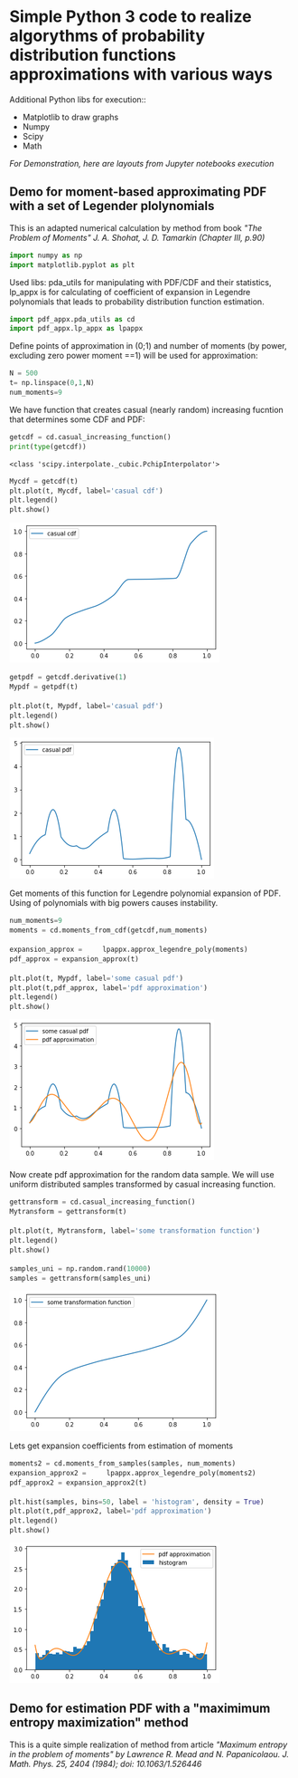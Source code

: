 # Simple Python 3 code to realize algorythms of probability distribution functions approximations with various ways
Additional Python libs for execution:: 

- Matplotlib to draw graphs
- Numpy
- Scipy
- Math

_For Demonstration, here are layouts from Jupyter notebooks execution_

## Demo for moment-based approximating PDF with a set of Legender plolynomials

This is an adapted numerical calculation by method from book *"The Problem of Moments" J. A. Shohat, J. D. Tamarkin (Chapter III, p.90)*

```python
import numpy as np
import matplotlib.pyplot as plt
```

Used libs: pda_utils for manipulating with PDF/CDF and their statistics, lp_appx is for calculating of coefficient of expansion in Legendre polynomials that leads to probability distribution function estimation.   


```python
import pdf_appx.pda_utils as cd
import pdf_appx.lp_appx as lpappx
```

Define points of approximation in (0;1) and number of moments (by power, excluding zero power moment ==1) will be used for approximation:


```python
N = 500 
t= np.linspace(0,1,N)
num_moments=9
```

We have function that creates casual (nearly random) increasing fucntion that determines some CDF and PDF:


```python
getcdf = cd.casual_increasing_function()
print(type(getcdf))
```

    <class 'scipy.interpolate._cubic.PchipInterpolator'>
    


```python
Mycdf = getcdf(t)
plt.plot(t, Mycdf, label='casual cdf')
plt.legend()
plt.show()
```


![png](./img/output_7_0.png)



```python
getpdf = getcdf.derivative(1)
Mypdf = getpdf(t)

plt.plot(t, Mypdf, label='casual pdf')
plt.legend()
plt.show()
```


![png](./img/output_8_0.png)


Get moments of this function for Legendre polynomial expansion of PDF. Using of polynomials with big powers causes instability.


```python
num_moments=9
moments = cd.moments_from_cdf(getcdf,num_moments)

expansion_approx =     lpappx.approx_legendre_poly(moments)
pdf_approx = expansion_approx(t)

plt.plot(t, Mypdf, label='some casual pdf')    
plt.plot(t,pdf_approx, label='pdf approximation')
plt.legend()    
plt.show()
```


![png](./img/output_10_0.png)


 Now create pdf approximation for the random data sample. We will use uniform distributed samples transformed by casual increasing function.


```python
gettransform = cd.casual_increasing_function()
Mytransform = gettransform(t)

plt.plot(t, Mytransform, label='some transformation function')
plt.legend()
plt.show()

samples_uni = np.random.rand(10000)
samples = gettransform(samples_uni)
```


![png](./img/output_12_0.png)


Lets get expansion coefficients from estimation of moments


```python
moments2 = cd.moments_from_samples(samples, num_moments)
expansion_approx2 =     lpappx.approx_legendre_poly(moments2)
pdf_approx2 = expansion_approx2(t)

plt.hist(samples, bins=50, label = 'histogram', density = True) 
plt.plot(t,pdf_approx2, label='pdf approximation')
plt.legend()    
plt.show()
```


![png](./img/output_14_0.png)

## Demo for estimation PDF with a "maximimum entropy maximization" method

This is a quite simple realization of method from article *"Maximum entropy in the problem of moments" by Lawrence R. Mead and N. Papanicolaou. J. Math. Phys. 25, 2404 (1984); doi: 10.1063/1.526446*
